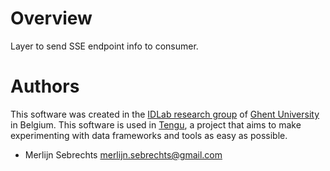 # Overview

Layer to send SSE endpoint info to consumer.

# Authors

This software was created in the [IDLab research group](http://idlab.technology/) of [Ghent University](https://www.ugent.be/en) in Belgium. This software is used in [Tengu](https://tengu.io), a project that aims to make experimenting with data frameworks and tools as easy as possible.

* Merlijn Sebrechts <merlijn.sebrechts@gmail.com>

